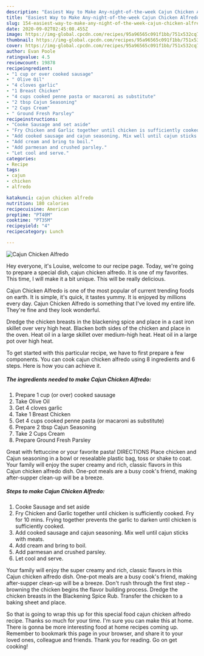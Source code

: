 ```yaml
---
description: "Easiest Way to Make Any-night-of-the-week Cajun Chicken Alfredo"
title: "Easiest Way to Make Any-night-of-the-week Cajun Chicken Alfredo"
slug: 154-easiest-way-to-make-any-night-of-the-week-cajun-chicken-alfredo
date: 2020-09-02T02:45:08.455Z
image: https://img-global.cpcdn.com/recipes/95a96565c091f1bb/751x532cq70/cajun-chicken-alfredo-recipe-main-photo.jpg
thumbnail: https://img-global.cpcdn.com/recipes/95a96565c091f1bb/751x532cq70/cajun-chicken-alfredo-recipe-main-photo.jpg
cover: https://img-global.cpcdn.com/recipes/95a96565c091f1bb/751x532cq70/cajun-chicken-alfredo-recipe-main-photo.jpg
author: Evan Poole
ratingvalue: 4.5
reviewcount: 19878
recipeingredient:
- "1 cup or over cooked sausage"
- " Olive Oil"
- "4 cloves garlic"
- "1 Breast Chicken"
- "4 cups cooked penne pasta or macaroni as substitute"
- "2 tbsp Cajun Seasoning"
- "2 Cups Cream"
- " Ground Fresh Parsley"
recipeinstructions:
- "Cooke Sausage and set aside"
- "Fry Chicken and Garlic together until chicken is sufficiently cooked. Fry for 10 mins. Frying together prevents the garlic to darken until chicken is sufficiently cooked."
- "Add cooked sausage and cajun seasoning. Mix well until cajun sticks with meats."
- "Add cream and bring to boil."
- "Add parmesan and crushed parsley."
- "Let cool and serve."
categories:
- Recipe
tags:
- cajun
- chicken
- alfredo

katakunci: cajun chicken alfredo 
nutrition: 180 calories
recipecuisine: American
preptime: "PT40M"
cooktime: "PT35M"
recipeyield: "4"
recipecategory: Lunch

---
```



![Cajun Chicken Alfredo](https://img-global.cpcdn.com/recipes/95a96565c091f1bb/751x532cq70/cajun-chicken-alfredo-recipe-main-photo.jpg)

Hey everyone, it's Louise, welcome to our recipe page. Today, we're going to prepare a special dish, cajun chicken alfredo. It is one of my favorites. This time, I will make it a bit unique. This will be really delicious.

Cajun Chicken Alfredo is one of the most popular of current trending foods on earth. It is simple, it's quick, it tastes yummy. It is enjoyed by millions every day. Cajun Chicken Alfredo is something that I've loved my entire life. They're fine and they look wonderful.

Dredge the chicken breasts in the blackening spice and place in a cast iron skillet over very high heat. Blacken both sides of the chicken and place in the oven. Heat oil in a large skillet over medium-high heat. Heat oil in a large pot over high heat.


To get started with this particular recipe, we have to first prepare a few components. You can cook cajun chicken alfredo using 8 ingredients and 6 steps. Here is how you can achieve it.

<!--inarticleads1-->

##### The ingredients needed to make Cajun Chicken Alfredo:

1. Prepare 1 cup (or over) cooked sausage
1. Take  Olive Oil
1. Get 4 cloves garlic
1. Take 1 Breast Chicken
1. Get 4 cups cooked penne pasta (or macaroni as substitute)
1. Prepare 2 tbsp Cajun Seasoning
1. Take 2 Cups Cream
1. Prepare  Ground Fresh Parsley


Great with fettuccine or your favorite pasta! DIRECTIONS Place chicken and Cajun seasoning in a bowl or resealable plastic bag, toss or shake to coat. Your family will enjoy the super creamy and rich, classic flavors in this Cajun chicken alfredo dish. One-pot meals are a busy cook&#39;s friend, making after-supper clean-up will be a breeze. 

<!--inarticleads2-->

##### Steps to make Cajun Chicken Alfredo:

1. Cooke Sausage and set aside
1. Fry Chicken and Garlic together until chicken is sufficiently cooked. Fry for 10 mins. Frying together prevents the garlic to darken until chicken is sufficiently cooked.
1. Add cooked sausage and cajun seasoning. Mix well until cajun sticks with meats.
1. Add cream and bring to boil.
1. Add parmesan and crushed parsley.
1. Let cool and serve.


Your family will enjoy the super creamy and rich, classic flavors in this Cajun chicken alfredo dish. One-pot meals are a busy cook&#39;s friend, making after-supper clean-up will be a breeze. Don&#39;t rush through the first step - browning the chicken begins the flavor building process. Dredge the chicken breasts in the Blackening Spice Rub. Transfer the chicken to a baking sheet and place. 

So that is going to wrap this up for this special food cajun chicken alfredo recipe. Thanks so much for your time. I'm sure you can make this at home. There is gonna be more interesting food at home recipes coming up. Remember to bookmark this page in your browser, and share it to your loved ones, colleague and friends. Thank you for reading. Go on get cooking!
